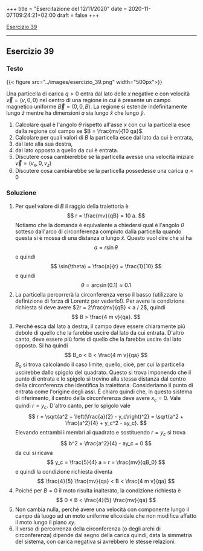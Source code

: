 +++
title = "Esercitazione del 12/11/2020"
date = 2020-11-07T09:24:21+02:00
draft = false
+++

[Esercizio 39](#esercizio-39)

---

## Esercizio 39

### Testo

{{< figure src="../images/esercizio_39.png" width="500px">}}

Una particella di carica $q > 0$ entra dal lato delle $x$ negative e con velocità $\vec{v} = (v, 0, 0)$ nel centro di una regione in cui è presente un campo magnetico uniforme $\vec{B} = (0, 0, B)$. La regione si estende indefinitamente lungo $\hat{z}$ mentre ha dimensioni $a$ sia lungo $\hat{x}$ che lungo $\hat{y}$.

1. Calcolare qual è l'angolo $\theta$ rispetto all'asse $x$ con cui la particella esce dalla regione col campo se $B = \frac{mv}{10 qa}$.
2. Calcolare per quali valori di $B$ la particella esce dal lato da cui è entrata,
3. dal lato alla sua destra,
4. dal lato opposto a quello da cui è entrata.
5. Discutere cosa cambierebbe se la particella avesse una velocità iniziale $\vec{v} = (v_x, 0, v_z)$
6. Discutere cosa cambiarebbe se la particella possedesse una carica $q < 0$

### Soluzione

1. Per quel valore di $B$ il raggio della traiettoria è
$$
r = \frac{mv}{qB} = 10 a.
$$
Notiamo che la domanda è equivalente a chiedersi qual è l'angolo $\theta$ sotteso dall'arco di circonferenza compiuto dalla particella quando questa si è mossa di una distanza $a$ lungo $\hat{x}$. Questo vuol dire che si ha
$$
a = r \sin \theta
$$
e quindi
$$
\sin(\theta) = \frac{a}{r} = \frac{1}{10}
$$
e quindi
$$
\theta = \arcsin(0.1) \approx 0.1
$$
2. La particella percorrerà la circonferenza verso il basso (utilizzare la definizione di forza di Lorentz per vederlo!). Per avere la condizione richiesta si deve avere $2r = 2\frac{mv}{qB} < a / 2$, quindi
$$
B > \frac{4 m v}{qa}.
$$
3. Perché esca dal lato a destra, il campo deve essere chiaramente più debole di quello che la farebbe uscire dal lato da cui entrata. D'altro canto, deve essere più forte di quello che la farebbe uscire dal lato opposto. Si ha quindi
$$
B_o < B < \frac{4 m v}{qa}
$$
$B_o$ si trova calcolando il caso limite; quello, cioè, per cui la particella uscirebbe dallo spigolo del quadrato. Questo si trova imponendo che il punto di entrata e lo spigolo si trovino alla stessa distanza dal centro della circonferenza che identifica la traiettoria. Consideriamo il punto di entrata come l'origine degli assi. È chiaro quindi che, in questo sistema di riferimento, il centro della circonferenza deve avere $x_c = 0$. Vale quindi $r = y_c$. D'altro canto, per lo spigolo vale
$$
r = \sqrt{a^2 + \left(\frac{a}{2} - y_c\right)^2} = \sqrt{a^2 + \frac{a^2}{4} + y_c^2 - ay_c}.
$$
Elevando entrambi i membri al quadrato e sostituendo $r = y_c$ si trova
$$
b^2 + \frac{a^2}{4} - ay_c = 0
$$
da cui si ricava
$$
y_c = \frac{5}{4} a = r = \frac{mv}{qB_0}
$$
e quindi la condizione richiesta diventa
$$
\frac{4}{5} \frac{mv}{qa} < B < \frac{4 m v}{qa}
$$
4. Poiché per $B = 0$ il moto risulta inalterato, la condizione richiesta è
$$
0 < B < \frac{4}{5} \frac{mv}{qa}
$$
5. Non cambia nulla, perché avere una velocità con componente lungo il campo dà luogo ad un moto uniforme elicoidale che non modifica affatto il moto lungo il piano $xy$.
6. Il verso di percorrenza della circonferenza (o degli archi di circonferenza) dipende dal segno della carica quindi, data la simmetria del sistema, con carica negativa si avrebbero le stesse relazioni.
